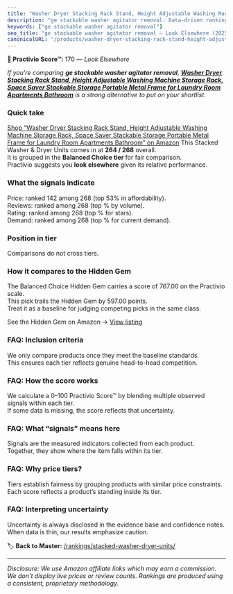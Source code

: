 ```yaml
---
title: "Washer Dryer Stacking Rack Stand, Height Adjustable Washing Machine Storage Rack, Space Saver Stackable Storage Portable Metal Frame for Laundry Room Apartments Bathroom"
description: "ge stackable washer agitator removal: Data-driven ranking using the Practivio Score™. Positioned by quality, value, demand, findability, momentum."
keywords: ["ge stackable washer agitator removal"]
seo_title: "ge stackable washer agitator removal — Look Elsewhere (2025)"
canonicalURL: "/products/washer-dryer-stacking-rack-stand-height-adjustable-washing-machine-storage-rack-space-saver-stackable-storage-portable-metal-frame-for-laundry-room-apartments-bathroom-B0FH9NTWKL/"
---
```


**🚫 Practivio Score™:** 170 — _Look Elsewhere_


*If you're comparing **ge stackable washer agitator removal**, **[Washer Dryer Stacking Rack Stand, Height Adjustable Washing Machine Storage Rack, Space Saver Stackable Storage Portable Metal Frame for Laundry Room Apartments Bathroom](https://www.amazon.com/dp/B0FH9NTWKL?tag=practivio-20)** is a strong alternative to put on your shortlist.*
### Quick take
[Shop “Washer Dryer Stacking Rack Stand, Height Adjustable Washing Machine Storage Rack, Space Saver Stackable Storage Portable Metal Frame for Laundry Room Apartments Bathroom” on Amazon](https://www.amazon.com/dp/B0FH9NTWKL?tag=practivio-20)
This Stacked Washer & Dryer Units comes in at **264 / 268** overall.  
It is grouped in the **Balanced Choice tier** for fair comparison.  
Practivio suggests you **look elsewhere** given its relative performance.

### What the signals indicate
Price: ranked 142 among 268 (top 53% in affordability).  
Reviews: ranked  among 268 (top % by volume).  
Rating: ranked  among 268 (top % for stars).  
Demand: ranked  among 268 (top % for current demand).

### Position in tier
Comparisons do not cross tiers.

### How it compares to the Hidden Gem
The Balanced Choice Hidden Gem carries a score of 767.00 on the Practivio scale.  
This pick trails the Hidden Gem by 597.00 points.  
Treat it as a baseline for judging competing picks in the same class.  

See the Hidden Gem on Amazon → [View listing](https://www.amazon.com/dp/B09YLKMHLH?tag=practivio-20)

### FAQ: Inclusion criteria
We only compare products once they meet the baseline standards.  
This ensures each tier reflects genuine head-to-head competition.

### FAQ: How the score works
We calculate a 0–100 Practivio Score™ by blending multiple observed signals within each tier.  
If some data is missing, the score reflects that uncertainty.

### FAQ: What “signals” means here
Signals are the measured indicators collected from each product.  
Together, they show where the item falls within its tier.

### FAQ: Why price tiers?
Tiers establish fairness by grouping products with similar price constraints.  
Each score reflects a product’s standing inside its tier.

### FAQ: Interpreting uncertainty
Uncertainty is always disclosed in the evidence base and confidence notes.  
When data is thin, our results emphasize caution.


🏷️ **Back to Master:** [/rankings/stacked-washer-dryer-units/](/rankings/stacked-washer-dryer-units/)

---
_Disclosure: We use Amazon affiliate links which may earn a commission. We don’t display live prices or review counts. Rankings are produced using a consistent, proprietary methodology._
